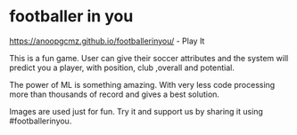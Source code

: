 # footballer in you 
https://anoopgcmz.github.io/footballerinyou/ - Play It

This is a fun game. User can give their soccer attributes and the system will predict you a player, with position, club ,overall and potential. 

The power of ML is something amazing. With very less code processing more than thousands of record and gives a best solution.

Images are used just for fun. Try it and support us by sharing it using #footballerinyou.
